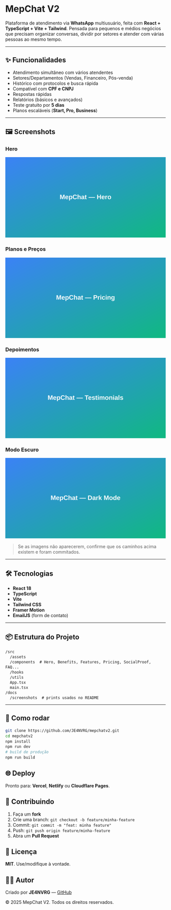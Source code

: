 # MepChat V2

Plataforma de atendimento via **WhatsApp** multiusuário, feita com **React + TypeScript + Vite + Tailwind**.
Pensada para pequenos e médios negócios que precisam organizar conversas, dividir por setores e atender com várias pessoas ao mesmo tempo.

---

## ✨ Funcionalidades
- Atendimento simultâneo com vários atendentes
- Setores/Departamentos (Vendas, Financeiro, Pós-venda)
- Histórico com protocolos e busca rápida
- Compatível com **CPF e CNPJ**
- Respostas rápidas
- Relatórios (básicos e avançados)
- Teste gratuito por **5 dias**
- Planos escaláveis (**Start, Pro, Business**)

---

## 🖼️ Screenshots

### Hero
![Hero](docs/screenshots/hero.png)

### Planos e Preços
![Planos](docs/screenshots/pricing.png)

### Depoimentos
![Depoimentos](docs/screenshots/testimonials.png)

### Modo Escuro
![Dark Mode](docs/screenshots/darkmode.png)

> Se as imagens não aparecerem, confirme que os caminhos acima existem e foram commitados.

---

## 🛠️ Tecnologias
- **React 18**
- **TypeScript**
- **Vite**
- **Tailwind CSS**
- **Framer Motion**
- **EmailJS** (form de contato)

---

## 📦 Estrutura do Projeto
```
/src
  /assets
  /components  # Hero, Benefits, Features, Pricing, SocialProof, FAQ...
  /hooks
  /utils
  App.tsx
  main.tsx
/docs
  /screenshots  # prints usados no README
```

---

## 🚀 Como rodar

```bash
git clone https://github.com/JE4NVRG/mepchatv2.git
cd mepchatv2
npm install
npm run dev
# build de produção
npm run build
```

## 🌐 Deploy

Pronto para: **Vercel**, **Netlify** ou **Cloudflare Pages**.

## 🤝 Contribuindo

1. Faça um **fork**
2. Crie uma branch: `git checkout -b feature/minha-feature`
3. Commit: `git commit -m "feat: minha feature"`
4. Push: `git push origin feature/minha-feature`
5. Abra um **Pull Request**

## 📄 Licença

**MIT**. Use/modifique à vontade.

## 👨‍💻 Autor

Criado por **JE4NVRG** — [GitHub](https://github.com/JE4NVRG)

© 2025 MepChat V2. Todos os direitos reservados.